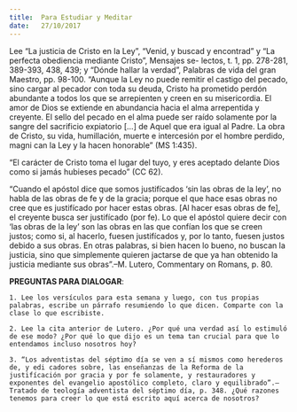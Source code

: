 ```yaml
---
title:  Para Estudiar y Meditar
date:   27/10/2017
---
```


Lee “La justicia de Cristo en la Ley”, “Venid, y buscad y encontrad” y “La perfecta obediencia mediante Cristo”, Mensajes se- lectos, t. 1, pp. 278-281, 389-393, 438, 439; y “Dónde hallar la verdad”, Palabras de vida del gran Maestro, pp. 98-100.
“Aunque la Ley no puede remitir el castigo del pecado, sino cargar al pecador con toda su deuda, Cristo ha prometido perdón abundante a todos los que se arrepienten y creen en su misericordia. El amor de Dios se extiende en abundancia hacia el alma arrepentida y creyente. El sello del pecado en el alma puede ser raído solamente por la sangre del sacrificio expiatorio [...] de Aquel que era igual al Padre. La obra de Cristo, su vida, humillación, muerte e intercesión por el hombre perdido, magni can la Ley y la hacen honorable” (MS 1:435).

“El carácter de Cristo toma el lugar del tuyo, y eres aceptado delante Dios como si jamás hubieses pecado” (CC 62).

“Cuando el apóstol dice que somos justifícados ‘sin las obras de la ley’, no habla de las obras de fe y de la gracia; porque el que hace esas obras no cree que es justifícado por hacer estas obras. [Al hacer esas obras de fe], el creyente busca ser justifícado (por fe). Lo que el apóstol quiere decir con ‘las obras de la ley’ son las obras en las que confían los que se creen justos; como si, al hacerlo, fuesen justifícados y, por lo tanto, fuesen justos debido a sus obras. En otras palabras, si bien hacen lo bueno, no buscan la justicia, sino que simplemente quieren jactarse de que ya han obtenido la justicia mediante sus obras”.–M. Lutero, Commentary on Romans, p. 80.


**PREGUNTAS PARA DIALOGAR**:

`1. Lee los versículos para esta semana y luego, con tus propias palabras, escribe un párrafo resumiendo lo que dicen. Comparte con la clase lo que escribiste.`

`2. Lee la cita anterior de Lutero. ¿Por qué una verdad así lo estimuló de ese modo? ¿Por qué lo que dijo es un tema tan crucial para que lo entendamos incluso nosotros hoy?`

`3. “Los adventistas del séptimo día se ven a sí mismos como herederos de, y edi cadores sobre, las enseñanzas de la Reforma de la justifícación por gracia y por fe solamente, y restauradores y exponentes del evangelio apostólico completo, claro y equilibrado”.–Tratado de teología adventista del séptimo día, p. 348. ¿Qué razones tenemos para creer lo que está escrito aquí acerca de nosotros?`